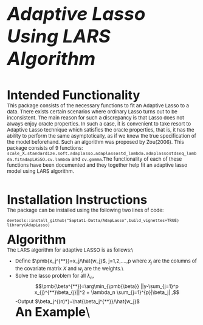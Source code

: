 
<font size = "10">_**Adaptive Lasso Using LARS Algorithm**_

<font size = "6"> **Intended Functionality**\
<font size = "2">This package consists of the necessary functions to fit an Adaptive Lasso to a data. There exists certain scenarios where ordinary Lasso turns out to be inconsistent. The main reason for such a discrepancy is that Lasso does not always enjoy oracle properties. In such a case, it is convenient to take resort to Adaptive Lasso technique which satisfies the oracle properties, that is, it has the ability to perform the same asymptotically, as if we knew the true specification of the model beforehand. Such an algorithm was proposed by Zou(2006). This package consists of 9 functions: ```scale_X,standardize,soft,adaplasso,adaplassostd_lambda,adaplassostdseq_lambda,fitadapLASSO,cv.lambda``` and ```cv.gamma```.The functionality of each of these functions have been documented and they together help fit an adaptive lasso model using LARS algorithm.

<font size = "6"> **Installation Instructions**\
<font size = "2"> The package can be installed using the following two lines of code:
```{r}
devtools::install_github("Saptati-Datta/AdapLasso",build_vignettes=TRUE)
library(AdapLasso)

```
<font size = "6"> **Algorithm**\
<font size = "2"> The LARS algorithm for adaptive LASSO is as follows:\
- Define $\pmb{x_j^{**}}=x_j/\hat{w_j}$\, j=1,2,....,p where $x_j$ are the columns of the covariate matrix $X$ and $w_j$ are the weights.\
- Solve the lasso problem for all $\lambda_n$,\
$$\pmb{\beta^{**}}=\arg\min_{\pmb{\beta}} ||y-\sum_{j=1}^p x_{j}^{**}\beta_{j}||^2 + \lambda_n \sum_{j=1}^{p}|\beta_j| ,$$
-Output $\beta_j^{(n)*}=\hat{\beta_j^{**}}/\hat{w_j}$\
<font size = "6"> **An Example**\
<font size = "2">
